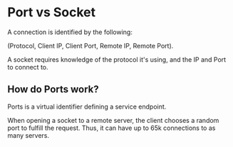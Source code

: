 # Port vs Socket

A connection is identified by the following:

(Protocol, Client IP, Client Port, Remote IP, Remote Port).

A socket requires knowledge of the protocol it's using, and the IP and Port to connect to.

## How do Ports work?

Ports is a virtual identifier defining a service endpoint.

When opening a socket to a remote server, the client chooses a random port to fulfill the request. Thus, it can have up to 65k connections to as many servers.
